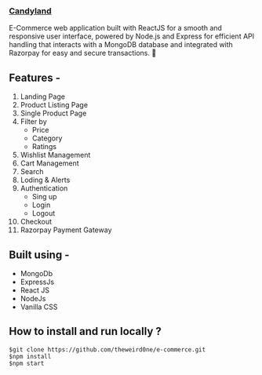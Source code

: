 ### [Candyland](https://candyland-by-amlan.vercel.app/) 

E-Commerce web application built with ReactJS for a smooth and responsive user interface, powered by Node.js and Express for efficient API handling that interacts with a MongoDB database and integrated with Razorpay for easy and secure transactions. 🚀

## Features -
1. Landing Page
2. Product Listing Page
3. Single Product Page
4. Filter by
   - Price
   - Category
   - Ratings
5. Wishlist Management
6. Cart Management
7. Search
8. Loding & Alerts
9. Authentication
    - Sing up
    - Login
    - Logout
11. Checkout
12. Razorpay Payment Gateway

## Built using -
  - MongoDb
  - ExpressJs
  - React JS
  - NodeJs
  - Vanilla CSS

## How to install and run locally ?
```
$git clone https://github.com/theweird0ne/e-commerce.git
$npm install
$npm start
```
